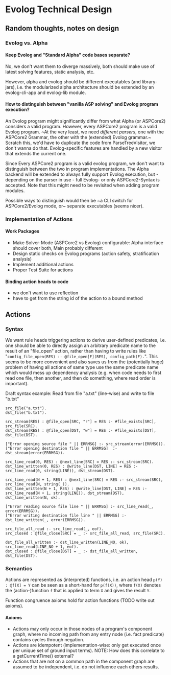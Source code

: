 # Evolog Technical Design

## Random thoughts, notes on design

### Evolog vs. Alpha

#### Keep Evolog and "Standard Alpha" code bases separate?
No, we don't want them to diverge massively, both should make use of latest solving features, static analysis, etc.

However, alpha and evolog should be different executables (and library-jars), i.e. the modularized alpha architecture should be extended by an evolog-cli-app and evolog-lib module.

#### How to distinguish between "vanilla ASP solving" and Evolog program execution?
An Evolog program might significantly differ from what Alpha (or ASPCore2) considers a valid program. However, every ASPCore2 program is a valid Evolog program. ~At the very least, we need _different parsers_, one with the ASPCore2 Grammar, the other with the (extended) Evolog grammar.~ Scratch this, we'd have to duplicate  the code from ParseTreeVisitor, we don't wanna do that. Evolog-specific features are handled by a new visitor that extends the current one.

Since Every ASPCore2 program is a valid evolog program, we don't want to distinguish between the two in program implementations. The Alpha backend will be extended to always fully support Evolog execution, but - depending on the parser in use - full Evolog- or only ASPCore2-Syntax is accepted. Note that this might need to be revisited when adding program modules.

Possible ways to distinguish would then be ~a CLI switch for ASPCore2/Evolog mode, or~ separate executables (seems nicer).

### Implementation of Actions

#### Work Packages
- Make Solver-Mode (ASPCore2 vs Evolog) configurable: Alpha interface should cover both, Main probably different
- Design static checks on Evolog programs (action safety, stratification analysis)
- Implement additional actions
- Proper Test Suite for actions

#### Binding action heads to code

* we don't want to use reflection
* have to get from the string id of the action to a bound method

## Actions

### Syntax

We want rule heads triggering actions to derive user-defined predicates, i.e. one should be able to directly assign an arbitrary predicate name to the result of an "file\_open" action, rather than having to write rules like "`config_file_open(RES) :- @file_open[F](RES), config_path(F).`". This seems to be more convenient and also saves us from the (potentially huge) problem of having all actions of same type use the same predicate name which would mess up dependency analysis (e.g. when code needs to first read one file, then another, and then do something, where read order is important).

Draft syntax example: Read from file "a.txt" (line-wise) and write to file "b.txt"
```
src_file("a.txt").
dst_file("b.txt").

src_stream(RES) : @file_open[SRC, "r"] = RES :- #file_exists[SRC], src_file(SRC).
dst_stream(RES) : @file_open[DST, "w"] = RES :- #file_exists[DST], dst_file(DST).

["Error opening source file " || ERRMSG] :- src_stream(error(ERRMSG)).
["Error opening destination file " || ERRMSG]  :- dst_stream(error(ERRMSG)).

src_line_read(0, RES) : @next_line[SRC] = RES :- src_stream(SRC).
dst_line_written(0, RES) : @write_line[DST, LINE] = RES :- src_line_read(0, string(LINE)), dst_stream(DST).

src_line_read(N + 1, RES) : @next_line[SRC] = RES :- src_stream(SRC), src_line_read(N, string(_)).
dst_line_written(N + 1, RES) : @write_line[DST, LINE] = RES :- src_line_read(N + 1, string(LINE)), dst_stream(DST), dst_line_written(N, ok).

["Error reading source file line " || ERRMSG] :- src_line_read(_, error(ERRMSG)).
["Error writing destination file line " || ERRMSG] :- dst_line_written(_, error(ERRMSG)).

src_file_all_read :- src_line_read(_, eof).
src_closed : @file_close[SRC] = _ :- src_file_all_read, src_file(SRC).

dst_file_all_written :- dst_line_written(LINE_NO, ok), src_line_read(LINE_NO + 1, eof).
dst_closed : @file_close[DST] = _ :- dst_file_all_written, dst_file(DST).

```

### Semantics

Actions are represented as (interpreted) functions, i.e. an action head `p(Y) : @f[X] = Y` can be seen as a short-hand for `p(f(X))`, where `f(X)` denotes the (action-)function `f` that is applied to term `X` and gives the result `Y`.

Function congruence axioms hold for action functions (TODO write out axioms).

#### Axioms

- Actions may only occur in those nodes of a program's component graph, where no incoming path from any entry node (i.e. fact predicate) contains cycles through negation.
- Actions are idempotent (implementation-wise: only get executed once per unique set of ground input terms). NOTE: How does this correlate to a getCurrentTime() external?
- Actions that are not on a common path in the component graph are assumed to be independent, i.e. do not influence each others results.


